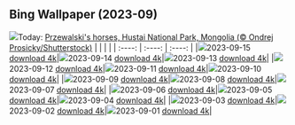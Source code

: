 ## Bing Wallpaper (2023-09)
![](https://global.bing.com/th?id=OHR.MongoliaHorses_EN-US2400199558_UHD.jpg&w=1000)Today: [Przewalski's horses, Hustai National Park, Mongolia (© Ondrej Prosicky/Shutterstock)](https://global.bing.com/th?id=OHR.MongoliaHorses_EN-US2400199558_UHD.jpg)
|      |      |      |
| :----: | :----: | :----: |
|![](https://global.bing.com/th?id=OHR.MongoliaHorses_EN-US2400199558_UHD.jpg&pid=hp&w=384&h=216&rs=1&c=4)2023-09-15 [download 4k](https://global.bing.com/th?id=OHR.MongoliaHorses_EN-US2400199558_UHD.jpg)|![](https://global.bing.com/th?id=OHR.HemakutaHill_EN-US2233323383_UHD.jpg&pid=hp&w=384&h=216&rs=1&c=4)2023-09-14 [download 4k](https://global.bing.com/th?id=OHR.HemakutaHill_EN-US2233323383_UHD.jpg)|![](https://global.bing.com/th?id=OHR.NorthSeaStairs_EN-US2097672090_UHD.jpg&pid=hp&w=384&h=216&rs=1&c=4)2023-09-13 [download 4k](https://global.bing.com/th?id=OHR.NorthSeaStairs_EN-US2097672090_UHD.jpg)|
|![](https://global.bing.com/th?id=OHR.BridgeMemorial_EN-US1953692613_UHD.jpg&pid=hp&w=384&h=216&rs=1&c=4)2023-09-12 [download 4k](https://global.bing.com/th?id=OHR.BridgeMemorial_EN-US1953692613_UHD.jpg)|![](https://global.bing.com/th?id=OHR.WalrusSvalbard_EN-US1836032120_UHD.jpg&pid=hp&w=384&h=216&rs=1&c=4)2023-09-11 [download 4k](https://global.bing.com/th?id=OHR.WalrusSvalbard_EN-US1836032120_UHD.jpg)|![](https://global.bing.com/th?id=OHR.AyutthayaTemple_EN-US1726415748_UHD.jpg&pid=hp&w=384&h=216&rs=1&c=4)2023-09-10 [download 4k](https://global.bing.com/th?id=OHR.AyutthayaTemple_EN-US1726415748_UHD.jpg)|
|![](https://global.bing.com/th?id=OHR.BathCircus_EN-US1560951776_UHD.jpg&pid=hp&w=384&h=216&rs=1&c=4)2023-09-09 [download 4k](https://global.bing.com/th?id=OHR.BathCircus_EN-US1560951776_UHD.jpg)|![](https://global.bing.com/th?id=OHR.CamelsAbove_EN-US3904666620_UHD.jpg&pid=hp&w=384&h=216&rs=1&c=4)2023-09-08 [download 4k](https://global.bing.com/th?id=OHR.CamelsAbove_EN-US3904666620_UHD.jpg)|![](https://global.bing.com/th?id=OHR.CreteHarbor_EN-US3759550362_UHD.jpg&pid=hp&w=384&h=216&rs=1&c=4)2023-09-07 [download 4k](https://global.bing.com/th?id=OHR.CreteHarbor_EN-US3759550362_UHD.jpg)|
|![](https://global.bing.com/th?id=OHR.MountSegla_EN-US3570750349_UHD.jpg&pid=hp&w=384&h=216&rs=1&c=4)2023-09-06 [download 4k](https://global.bing.com/th?id=OHR.MountSegla_EN-US3570750349_UHD.jpg)|![](https://global.bing.com/th?id=OHR.LaborDayWorkers_EN-US3448430770_UHD.jpg&pid=hp&w=384&h=216&rs=1&c=4)2023-09-05 [download 4k](https://global.bing.com/th?id=OHR.LaborDayWorkers_EN-US3448430770_UHD.jpg)|![](https://global.bing.com/th?id=OHR.ManhattanAerial_EN-US3290111355_UHD.jpg&pid=hp&w=384&h=216&rs=1&c=4)2023-09-04 [download 4k](https://global.bing.com/th?id=OHR.ManhattanAerial_EN-US3290111355_UHD.jpg)|
|![](https://global.bing.com/th?id=OHR.TinyHummer_EN-US3171586787_UHD.jpg&pid=hp&w=384&h=216&rs=1&c=4)2023-09-03 [download 4k](https://global.bing.com/th?id=OHR.TinyHummer_EN-US3171586787_UHD.jpg)|![](https://global.bing.com/th?id=OHR.TurkeyTailMush_EN-US2958542405_UHD.jpg&pid=hp&w=384&h=216&rs=1&c=4)2023-09-02 [download 4k](https://global.bing.com/th?id=OHR.TurkeyTailMush_EN-US2958542405_UHD.jpg)|![](https://global.bing.com/th?id=OHR.IronwoodCactus_EN-US2823371711_UHD.jpg&pid=hp&w=384&h=216&rs=1&c=4)2023-09-01 [download 4k](https://global.bing.com/th?id=OHR.IronwoodCactus_EN-US2823371711_UHD.jpg)|
